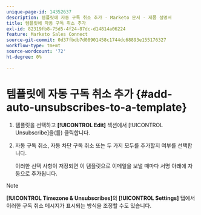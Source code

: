 ```yaml
---
unique-page-id: 14352637
description: 템플릿에 자동 구독 취소 추가 - Marketo 문서 - 제품 설명서
title: 템플릿에 자동 구독 취소 추가
exl-id: 82319fb8-75d5-4f24-87dc-d14814a06224
feature: Marketo Sales Connect
source-git-commit: 0d37fbdb7d08901458c1744dc68893e155176327
workflow-type: tm+mt
source-wordcount: '72'
ht-degree: 0%

---
```


# 템플릿에 자동 구독 취소 추가 {#add-auto-unsubscribes-to-a-template}

1. 템플릿을 선택하고 **[!UICONTROL Edit]** 섹션에서 [!UICONTROL Unsubscribe]을(를) 클릭합니다.

1. 자동 구독 취소, 자동 차단 구독 취소 또는 두 가지 모두를 추가할지 여부를 선택합니다.

   이러한 선택 사항이 저장되면 이 템플릿으로 이메일을 보낼 때마다 서명 아래에 자동으로 추가됩니다.

>[!NOTE]
>
>**[!UICONTROL Timezone & Unsubscribes]**&#x200B;의 **[!UICONTROL Settings]** 탭에서 이러한 구독 취소 메시지가 표시되는 방식을 조정할 수도 있습니다.
